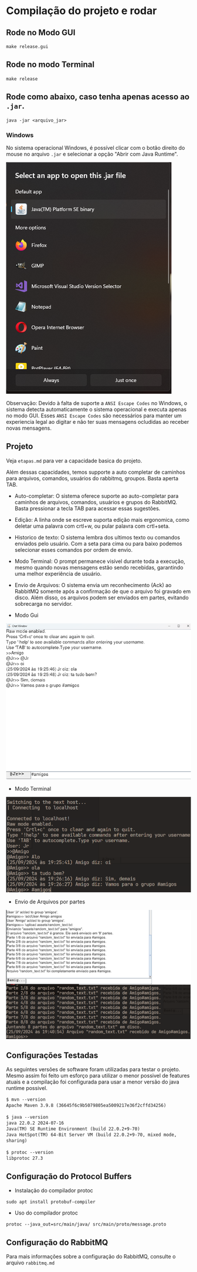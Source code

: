 # Compilação do projeto e rodar

## Rode no Modo GUI

```
make release.gui

```

## Rode no modo Terminal

```
make release

```

## Rode como abaixo, caso tenha apenas acesso ao `.jar`.


```
java -jar <arquivo_jar>

```

### Windows
No sistema operacional Windows, é possível clicar com o botão direito do mouse no arquivo `.jar` e selecionar a opção "Abrir com Java Runtime".

![Java Runtime](./img/sd-windows-open_with_java_runtime.png)

Observação: Devido à falta de suporte a `ANSI Escape Codes` no Windows, o sistema detecta automaticamente o sistema operacional e executa apenas no modo GUI.
Esses `ANSI Escape Codes` são necessários para manter um experiencia legal ao digitar e não ter suas mensagens ocludidas ao receber novas mensagens.


## Projeto

Veja ``etapas.md`` para ver a capacidade basica do projeto.

Além dessas capacidades, temos supporte a auto completar de caminhos para arquivos, comandos, usuários do rabbitmq, groupos. Basta aperta TAB.

- Auto-completar: O sistema oferece suporte ao auto-completar para caminhos de arquivos, comandos, usuários e grupos do RabbitMQ. Basta pressionar a tecla TAB para acessar essas sugestões.

- Edição: A linha onde se escreve suporta edição mais ergonomica, como deletar uma palavra com crtl+w, ou pular palavra com crtl+seta.

- Historico de texto: O sistema lembra dos ultimos texto ou comandos enviados pelo usuário. Com a seta para cima ou para baixo podemos selecionar esses comandos por ordem de envio.

- Modo Terminal: O prompt permanece visível durante toda a execução, mesmo quando novas mensagens estão sendo recebidas, garantindo uma melhor experiência de usuário.

- Envio de Arquivos: O sistema envia um reconhecimento (Ack) ao RabbitMQ somente após a confirmação de que o arquivo foi gravado em disco. Além disso, os arquivos podem ser enviados em partes, evitando sobrecarga no servidor.



- Modo Gui

![Gui Mode](./img/sd-gui.png)

- Modo Terminal

![Terminal Mode](./img/sd-terminal.png)

- Envio de Arquivos por partes

![Seding Files](./img/sd-files.png)



## Configurações Testadas
As seguintes versões de software foram utilizadas para testar o projeto. Mesmo assim foi feito um esforço
para utilizar o menor possivel de features atuais e a compilação foi configurada para usar a menor versão do java runtime possivel.

    $ mvn --version
    Apache Maven 3.9.8 (36645f6c9b5079805ea5009217e36f2cffd34256)

    $ java --version
    java 22.0.2 2024-07-16
    Java(TM) SE Runtime Environment (build 22.0.2+9-70)
    Java HotSpot(TM) 64-Bit Server VM (build 22.0.2+9-70, mixed mode, sharing)

    $ protoc --version
    libprotoc 27.3


## Configuração do Protocol Buffers


- Instalação do compilador protoc

```
sudo apt install protobuf-compiler
```

-  Uso do compilador protoc

```
protoc --java_out=src/main/java/ src/main/proto/message.proto

```

## Configuração do RabbitMQ

Para mais informações sobre a configuração do RabbitMQ, consulte o arquivo ``rabbitmq.md``
